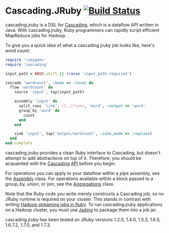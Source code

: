 # Cascading.JRuby [![Build Status](https://secure.travis-ci.org/mrwalker/cascading.jruby.png)](http://travis-ci.org/mrwalker/cascading.jruby)

cascading.jruby is a DSL for [Cascading](http://www.cascading.org/), which is a dataflow API written in Java.  With cascading.jruby, Ruby programmers can rapidly script efficient MapReduce jobs for Hadoop.

To give you a quick idea of what a cascading.jruby job looks like, here's word count:

```ruby
require 'rubygems'
require 'cascading'

input_path = ARGV.shift || (raise 'input_path required')

cascade 'wordcount', :mode => :local do
  flow 'wordcount' do
    source 'input', tap(input_path)

    assembly 'input' do
      split_rows 'line', /[.,]*\s+/, 'word', :output => 'word'
      group_by 'word' do
        count
      end
    end

    sink 'input', tap('output/wordcount', :sink_mode => :replace)
  end
end.complete
```

cascading.jruby provides a clean Ruby interface to Cascading, but doesn't attempt to add abstractions on top of it.  Therefore, you should be acquainted with the [Cascading](http://docs.cascading.org/cascading/2.0/userguide/html/) [API](http://docs.cascading.org/cascading/2.0/javadoc/) before you begin.

For operations you can apply to your dataflow within a pipe assembly, see the [Assembly](http://rubydoc.info/gems/cascading.jruby/0.0.10/Cascading/Assembly) class.  For operations available within a block passed to a group_by, union, or join, see the [Aggregations](http://rubydoc.info/gems/cascading.jruby/0.0.10/Cascading/Aggregations) class.

Note that the Ruby code you write merely constructs a Cascading job, so no JRuby runtime is required on your cluster.  This stands in contrast with writing [Hadoop streaming jobs in Ruby](http://www.quora.com/How-do-the-different-options-for-Ruby-on-Hadoop-compare).  To run cascading.jruby applications on a Hadoop cluster, you must use [Jading](https://github.com/mrwalker/jading) to package them into a job jar.

cascading.jruby has been tested on JRuby versions 1.2.0, 1.4.0, 1.5.3, 1.6.5, 1.6.7.2, 1.7.0, and 1.7.3.
